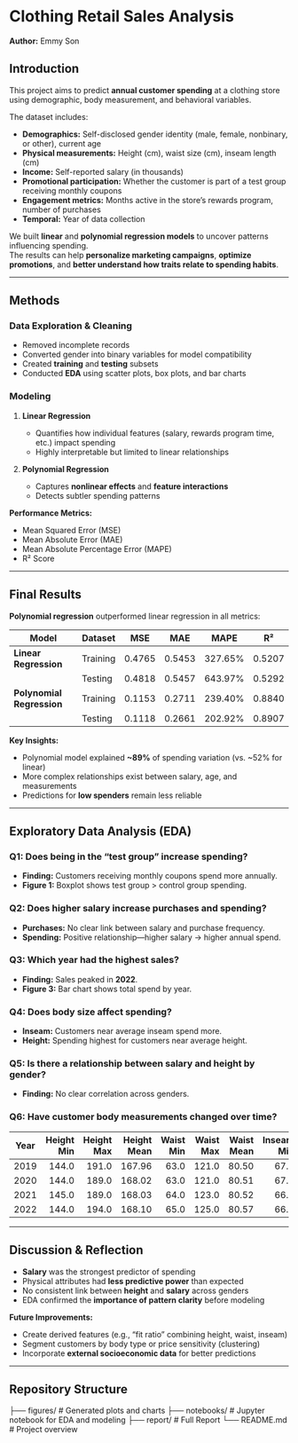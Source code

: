# Clothing Retail Sales Analysis

**Author:** Emmy Son  

## Introduction
This project aims to predict **annual customer spending** at a clothing store using demographic, body measurement, and behavioral variables.  

The dataset includes:  
- **Demographics:** Self-disclosed gender identity (male, female, nonbinary, or other), current age  
- **Physical measurements:** Height (cm), waist size (cm), inseam length (cm)  
- **Income:** Self-reported salary (in thousands)  
- **Promotional participation:** Whether the customer is part of a test group receiving monthly coupons  
- **Engagement metrics:** Months active in the store’s rewards program, number of purchases  
- **Temporal:** Year of data collection  

We built **linear** and **polynomial regression models** to uncover patterns influencing spending.  
The results can help **personalize marketing campaigns**, **optimize promotions**, and **better understand how traits relate to spending habits**.

---

## Methods
### Data Exploration & Cleaning
- Removed incomplete records
- Converted gender into binary variables for model compatibility
- Created **training** and **testing** subsets
- Conducted **EDA** using scatter plots, box plots, and bar charts

### Modeling
1. **Linear Regression**
   - Quantifies how individual features (salary, rewards program time, etc.) impact spending
   - Highly interpretable but limited to linear relationships

2. **Polynomial Regression**
   - Captures **nonlinear effects** and **feature interactions**
   - Detects subtler spending patterns

**Performance Metrics:**  
- Mean Squared Error (MSE)  
- Mean Absolute Error (MAE)  
- Mean Absolute Percentage Error (MAPE)  
- R² Score  

---

## Final Results
**Polynomial regression** outperformed linear regression in all metrics:

| Model                    | Dataset       | MSE     | MAE     | MAPE    | R²     |
|--------------------------|--------------|---------|---------|---------|--------|
| **Linear Regression**    | Training     | 0.4765  | 0.5453  | 327.65% | 0.5207 |
|                          | Testing      | 0.4818  | 0.5457  | 643.97% | 0.5292 |
| **Polynomial Regression**| Training     | 0.1153  | 0.2711  | 239.40% | 0.8840 |
|                          | Testing      | 0.1118  | 0.2661  | 202.92% | 0.8907 |

**Key Insights:**
- Polynomial model explained **~89%** of spending variation (vs. ~52% for linear)
- More complex relationships exist between salary, age, and measurements
- Predictions for **low spenders** remain less reliable

---

## Exploratory Data Analysis (EDA)

### **Q1:** Does being in the “test group” increase spending?
- **Finding:** Customers receiving monthly coupons spend more annually.
- **Figure 1:** Boxplot shows test group > control group spending.

### **Q2:** Does higher salary increase purchases and spending?
- **Purchases:** No clear link between salary and purchase frequency.
- **Spending:** Positive relationship—higher salary → higher annual spend.

### **Q3:** Which year had the highest sales?
- **Finding:** Sales peaked in **2022**.
- **Figure 3:** Bar chart shows total spend by year.

### **Q4:** Does body size affect spending?
- **Inseam:** Customers near average inseam spend more.
- **Height:** Spending highest for customers near average height.

### **Q5:** Is there a relationship between salary and height by gender?
- **Finding:** No clear correlation across genders.

### **Q6:** Have customer body measurements changed over time?
| Year | Height Min | Height Max | Height Mean | Waist Min | Waist Max | Waist Mean | Inseam Min | Inseam Max | Inseam Mean |
|------|-----------:|-----------:|------------:|----------:|----------:|-----------:|-----------:|-----------:|------------:|
| 2019 | 144.0      | 191.0      | 167.96      | 63.0      | 121.0     | 80.50      | 67.0       | 81.0       | 73.99       |
| 2020 | 144.0      | 189.0      | 168.02      | 63.0      | 121.0     | 80.51      | 67.0       | 81.0       | 74.00       |
| 2021 | 145.0      | 189.0      | 168.03      | 64.0      | 123.0     | 80.52      | 66.0       | 83.0       | 73.99       |
| 2022 | 144.0      | 194.0      | 168.10      | 65.0      | 125.0     | 80.57      | 66.0       | 81.0       | 74.04       |

---

## Discussion & Reflection
- **Salary** was the strongest predictor of spending  
- Physical attributes had **less predictive power** than expected  
- No consistent link between **height** and **salary** across genders  
- EDA confirmed the **importance of pattern clarity** before modeling  

**Future Improvements:**
- Create derived features (e.g., “fit ratio” combining height, waist, inseam)  
- Segment customers by body type or price sensitivity (clustering)  
- Incorporate **external socioeconomic data** for better predictions  

---

## Repository Structure
├── figures/ # Generated plots and charts
├── notebooks/ # Jupyter notebook for EDA and modeling
├── report/ # Full Report
└── README.md # Project overview
